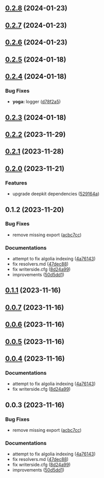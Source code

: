 

## [0.2.8](https://github.com/marcus-sa/deepkit-graphql/compare/yoga-v0.2.7...yoga-v0.2.8) (2024-01-23)

## [0.2.7](https://github.com/marcus-sa/deepkit-graphql/compare/yoga-v0.2.6...yoga-v0.2.7) (2024-01-23)

## [0.2.6](https://github.com/marcus-sa/deepkit-graphql/compare/yoga-v0.2.5...yoga-v0.2.6) (2024-01-23)

## [0.2.5](https://github.com/marcus-sa/deepkit-graphql/compare/yoga-v0.2.4...yoga-v0.2.5) (2024-01-18)

## [0.2.4](https://github.com/marcus-sa/deepkit-graphql/compare/yoga-v0.2.3...yoga-v0.2.4) (2024-01-18)


### Bug Fixes

* **yoga:** logger ([d78f2a5](https://github.com/marcus-sa/deepkit-graphql/commit/d78f2a5e8892b9036f7785ae6151121374d57fd3))

## [0.2.3](https://github.com/marcus-sa/deepkit-graphql/compare/yoga-v0.2.2...yoga-v0.2.3) (2024-01-18)

## [0.2.2](https://github.com/marcus-sa/deepkit-graphql/compare/yoga-v0.2.1...yoga-v0.2.2) (2023-11-29)

## [0.2.1](https://github.com/marcus-sa/deepkit-graphql/compare/yoga-v0.2.0...yoga-v0.2.1) (2023-11-28)

## [0.2.0](https://github.com/marcus-sa/deepkit-graphql/compare/yoga-v0.1.2...yoga-v0.2.0) (2023-11-21)


### Features

* upgrade deepkit dependencies ([529164a](https://github.com/marcus-sa/deepkit-graphql/commit/529164a3f2dd0088ef4b7b7319ac484e97562312))

## 0.1.2 (2023-11-20)


### Bug Fixes

* remove missing export ([acbc7cc](https://github.com/marcus-sa/deepkit-graphql/commit/acbc7cca373ffd1ad2ce27ba40847c0fc964b603))


### Documentations

* attempt to fix algolia indexing ([4a76143](https://github.com/marcus-sa/deepkit-graphql/commit/4a76143689fa6cabb49148d83bfb425b626315fe))
* fix resolvers.md ([47dec88](https://github.com/marcus-sa/deepkit-graphql/commit/47dec88b71546684c4532f83a2287c53fbd2d0a2))
* fix writerside.cfg ([8d24a99](https://github.com/marcus-sa/deepkit-graphql/commit/8d24a992e4290c4f73b548e8c0012cbaba7cb3ad))
* improvements ([50d5dd1](https://github.com/marcus-sa/deepkit-graphql/commit/50d5dd1a1ac11cb57d629584cb570176b2d65652))

## [0.1.1](https://github.com/marcus-sa/deepkit-graphql/compare/yoga-v0.0.7...yoga-v0.1.1) (2023-11-16)

## [0.0.7](https://github.com/marcus-sa/deepkit-graphql/compare/yoga-v0.0.6...yoga-v0.0.7) (2023-11-16)

## [0.0.6](https://github.com/marcus-sa/deepkit-graphql/compare/yoga-v0.0.5...yoga-v0.0.6) (2023-11-16)

## [0.0.5](https://github.com/marcus-sa/deepkit-graphql/compare/yoga-v0.0.3...yoga-v0.0.5) (2023-11-16)

## [0.0.4](https://github.com/marcus-sa/deepkit-graphql/compare/yoga-v0.0.8...yoga-v0.0.4) (2023-11-16)


### Documentations

* attempt to fix algolia indexing ([4a76143](https://github.com/marcus-sa/deepkit-graphql/commit/4a76143689fa6cabb49148d83bfb425b626315fe))
* fix writerside.cfg ([8d24a99](https://github.com/marcus-sa/deepkit-graphql/commit/8d24a992e4290c4f73b548e8c0012cbaba7cb3ad))

## 0.0.3 (2023-11-16)


### Bug Fixes

* remove missing export ([acbc7cc](https://github.com/marcus-sa/deepkit-graphql/commit/acbc7cca373ffd1ad2ce27ba40847c0fc964b603))


### Documentations

* attempt to fix algolia indexing ([4a76143](https://github.com/marcus-sa/deepkit-graphql/commit/4a76143689fa6cabb49148d83bfb425b626315fe))
* fix resolvers.md ([47dec88](https://github.com/marcus-sa/deepkit-graphql/commit/47dec88b71546684c4532f83a2287c53fbd2d0a2))
* fix writerside.cfg ([8d24a99](https://github.com/marcus-sa/deepkit-graphql/commit/8d24a992e4290c4f73b548e8c0012cbaba7cb3ad))
* improvements ([50d5dd1](https://github.com/marcus-sa/deepkit-graphql/commit/50d5dd1a1ac11cb57d629584cb570176b2d65652))